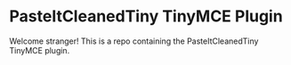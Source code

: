 # PasteItCleanedTiny TinyMCE Plugin

Welcome stranger! This is a repo containing the PasteItCleanedTiny TinyMCE plugin.
